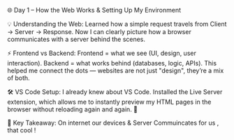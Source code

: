 🌐 Day 1 – How the Web Works & Setting Up My Environment

💡 Understanding the Web:
Learned how a simple request travels from Client → Server → Response. Now I can clearly picture how a browser communicates with a server behind the scenes.

⚡ Frontend vs Backend:
Frontend = what we see (UI, design, user interaction).
Backend = what works behind (databases, logic, APIs).
This helped me connect the dots — websites are not just "design", they’re a mix of both.

🛠 VS Code Setup:
I already knew about VS Code. Installed the Live Server extension, which allows me to instantly preview my HTML pages in the browser without reloading again and again. 🚀

🔑 Key Takeaway:
On internet our devices & Server Commuincates for us , that cool !